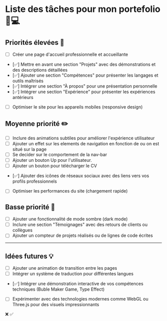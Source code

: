 # Liste des tâches pour mon portefolio 🎨💻

## Priorités élevées 🌟

- [ ] Créer une page d'accueil professionnelle et accueillante
- [✅] Mettre en avant une section "Projets" avec des démonstrations et des descriptions détaillées
- [✅] Ajouter une section "Compétences" pour présenter les langages et outils maîtrisés
- [✅] Intégrer une section "À propos" pour une présentation personnelle
- [✅] Intégrer une section "Expérience" pour présenter les expériences antérieurs
- [ ] Optimiser le site pour les appareils mobiles (responsive design)

## Moyenne priorité ✏️

- [ ] Inclure des animations subtiles pour améliorer l'expérience utilisateur
- [ ] Ajouter un effet sur les elements de navigation en fonction de ou on est situé sur la page
- [ ] Se decider sur le comportement de la nav-bar
- [ ] Ajouter un bouton Up pour l'utilisateur.
- [ ] Ajouter un bouton pour télécharger le CV
- [✅] Ajouter des icônes de réseaux sociaux avec des liens vers vos profils professionnels
- [ ] Optimiser les performances du site (chargement rapide)

## Basse priorité 🌱

- [ ] Ajouter une fonctionnalité de mode sombre (dark mode)
- [ ] Inclure une section "Témoignages" avec des retours de clients ou collègues
- [ ] Ajouter un compteur de projets réalisés ou de lignes de code écrites

---

## Idées futures 💡

- [ ] Ajouter une animation de transition entre les pages
- [ ] Intégrer un système de traduction pour différentes langues
- [✅] Intégrer une démonstration interactive de vos compétences techniques (Buble Maker Game, Type Effect)
- [ ] Expérimenter avec des technologies modernes comme WebGL ou Three.js pour des visuels impressionnants

❌
✅
